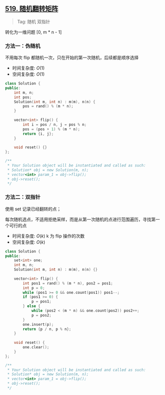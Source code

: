 ## [519. 随机翻转矩阵](https://leetcode.cn/problems/random-flip-matrix/description/)

> Tag: 随机 双指针

转化为一维问题 [0, m * n - 1]

### 方法一：伪随机

不用每次 flip 都随机一次，只在开始的第一次随机，后续都是顺序选择

* 时间复杂度: ${O(1)}$
* 空间复杂度: ${O(1)}$
```cpp
class Solution {
public:
    int m, n;
    int pos;
    Solution(int m, int n) : m(m), n(n) {
        pos = rand() % (m * n);
    }
    
    vector<int> flip() {
        int i = pos / n, j = pos % n;
        pos = (pos + 1) % (m * n);
        return {i, j};
    }
    
    void reset() {}
};

/**
 * Your Solution object will be instantiated and called as such:
 * Solution* obj = new Solution(m, n);
 * vector<int> param_1 = obj->flip();
 * obj->reset();
 */
```

### 方法二：双指针

使用 set 记录已经翻转的点；

每次随机选点，不适用拒绝采样，而是从第一次随机的点进行范围遍历，寻找第一个可行的点

* 时间复杂度: ${O(k)}$ k 为 flip 操作的次数
* 空间复杂度: ${O(k)}$
```cpp
class Solution {
public:
    set<int> one;
    int m, n;
    Solution(int m, int n) : m(m), n(n) {}
    
    vector<int> flip() {
        int pos1 = rand() % (m * n), pos2 = pos1;
        int p = 0;
        while (pos1 >= 0 && one.count(pos1)) pos1--;
        if (pos1 >= 0) {
            p = pos1;
        } else {
            while (pos2 < (m * n) && one.count(pos2)) pos2++;
            p = pos2;
        }
        one.insert(p);
        return {p / n, p % n};
    }
    
    void reset() {
        one.clear();
    }
};

/**
 * Your Solution object will be instantiated and called as such:
 * Solution* obj = new Solution(m, n);
 * vector<int> param_1 = obj->flip();
 * obj->reset();
 */
```

